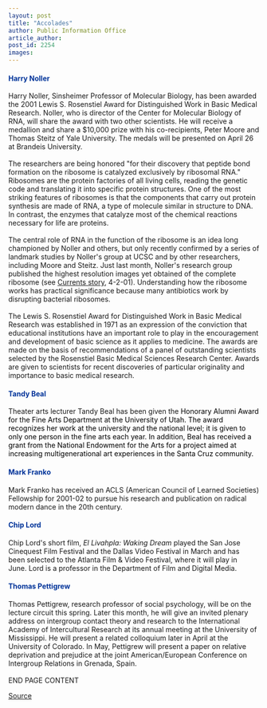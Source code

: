 ```yaml
---
layout: post
title: "Accolades"
author: Public Information Office
article_author: 
post_id: 2254
images:
---
```


<h4>
  <font color="#003399"><b>Harry Noller</b></font>
</h4>
<p>
  Harry Noller, Sinsheimer Professor of Molecular Biology, has been awarded the 2001 Lewis S. Rosenstiel Award for Distinguished Work in Basic Medical Research. Noller, who is director of the Center for Molecular Biology of RNA, will share the award with two other scientists. He will receive a medallion and share a $10,000 prize with his co-recipients, Peter Moore and Thomas Steitz of Yale University. The medals will be presented on April 26 at Brandeis University.<br>
  <br>
  The researchers are being honored "for their discovery that peptide bond formation on the ribosome is catalyzed exclusively by ribosomal RNA." Ribosomes are the protein factories of all living cells, reading the genetic code and translating it into specific protein structures. One of the most striking features of ribosomes is that the components that carry out protein synthesis are made of RNA, a type of molecule similar in structure to DNA. In contrast, the enzymes that catalyze most of the chemical reactions necessary for life are proteins.<br>
  <br>
  The central role of RNA in the function of the ribosome is an idea long championed by Noller and others, but only recently confirmed by a series of landmark studies by Noller's group at UCSC and by other researchers, including Moore and Steitz. Just last month, Noller's research group published the highest resolution images yet obtained of the complete ribosome (see <a href="http://www.ucsc.edu/currents/00-01/04-02/ribosome.html">Currents story</a>, 4-2-01). Understanding how the ribosome works has practical significance because many antibiotics work by disrupting bacterial ribosomes.<br>
  <br>
  The Lewis S. Rosenstiel Award for Distinguished Work in Basic Medical Research was established in 1971 as an expression of the conviction that educational institutions have an important role to play in the encouragement and development of basic science as it applies to medicine. The awards are made on the basis of recommendations of a panel of outstanding scientists selected by the Rosenstiel Basic Medical Sciences Research Center. Awards are given to scientists for recent discoveries of particular originality and importance to basic medical research.
</p>
<h4>
  <font color="#003399">Tandy Beal</font>
</h4>
<p>
  Theater arts lecturer Tandy Beal has been given the <font color="#000000">Honorary Alumni Award for the Fine Arts Department at the University of Utah. The award recognizes her work at the university and the national level; it is given to only one person in the fine arts each year. In addition, Beal has received a grant from the National Endowment for the Arts for a project aimed at increasing multigenerational art experiences in the Santa Cruz community.</font>
</p>
<h4>
  <font color="#003399">Mark Franko</font>
</h4>
<p>
  Mark Franko has received an ACLS (American Council of Learned Societies) Fellowship for 2001-02 to pursue his research and publication on radical modern dance in the 20th century.
</p>
<h4>
  <font color="#003399">Chip Lord</font>
</h4>
<p>
  Chip Lord's short film, <i>El Livahpla: Waking Dream</i> played the San Jose<br>
  Cinequest Film Festival and the Dallas Video Festival in March and has<br>
  been selected to the Atlanta Film &amp; Video Festival, where it will play in<br>
  June. Lord is a professor in the Department of Film and Digital Media.
</p>
<h4>
  <font color="#003399">Thomas Pettigrew</font>
</h4>
<p>
  Thomas Pettigrew, research professor of social psychology, will be on the lecture circuit this spring. Later this month, he will give an invited plenary address on intergroup contact theory and research to the International Academy of Intercultural Research at its annual meeting at the University of Mississippi. He will present a related colloquium later in April at the University of Colorado. In May, Pettigrew will present a paper on relative deprivation and prejudice at the joint American/European Conference on Intergroup Relations in Grenada, Spain.<br>
  <br>
  END PAGE CONTENT
</p>
<p><a href="http://www1.ucsc.edu/currents/00-01/04-09/accolades.html" title="Permalink to accolades">Source</a></p>
